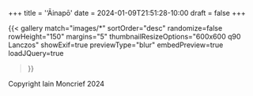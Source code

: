 +++
title = '‘Āinapō'
date = 2024-01-09T21:51:28-10:00
draft = false
+++

{{< gallery 
    match="images/*" 
    sortOrder="desc" 
    randomize=false 
    rowHeight="150" 
    margins="5" 
    thumbnailResizeOptions="600x600 q90 Lanczos" 
    showExif=true 
    previewType="blur" 
    embedPreview=true 
    loadJQuery=true 
>}}

Copyright Iain Moncrief 2024
<!-- {{< image-gallery gallery_dir="/galleries/cows" >}} -->



<!-- ![image](/galleries/cows/20231219-DSC00142.jpg) -->
